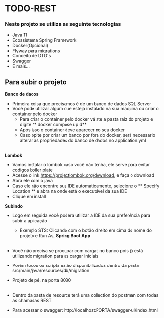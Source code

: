 # TODO-REST

### Neste projeto se utiliza as seguinte tecnologias

- Java 11
- Ecossistema Spring Framework
- Docker(Opcional)
- Flyway para migrations
- Conceito de DTO's
- Swagger
- E mais...

## Para subir o projeto


**Banco de dados**
- Primeira coisa que precisamos é de um banco de dados SQL Server
- Você pode utilizar algum que estejá instalado na sua maquina ou criar o container pelo docker
	- Para criar o container pelo docker vá ate a pasta raiz do projeto e digite ** docker compose up d** 
	- Após isso o container deve aparecer no seu docker
	- Caso opite por criar um banco por fora do docker, será necessario alterar as propriedades do banco de dados no application.yml
<br/><br/>

**Lombok** 
- Vamos instalar o lombok caso você não tenha, ele serve para evitar codigos boiler plate
- Acesse o link https://projectlombok.org/download, e faça o download 
- Abra ele com o java
- Caso ele não encontre sua IDE automaticamente, selecione o ** Specify Location ** e abra na onde está o executável da sua IDE
- Clique em install
	
**Subindo** 
- Logo em seguida você podera utilizar a IDE da sua preferência para subir a aplicação
   - Exemplo STS: Clicando com o botão direito em cima do nome do projeto e Run As, **Spring Boot App**
<br/><br/>
- Você não precisa se procupar com cargas no banco pois já está utilizando migration para as cargar iniciais
- Porém todos os scripts estão disponibilizados dentro da pasta src/main/java/resources/db/migration
- Projeto de pé, na porta 8080
  <br /><br/>
- Dentro da pasta de resource terá uma collection do postman com todas as chamadas REST
	
- Para acessar o swagger: http://localhost:PORTA/swagger-ui/index.html
